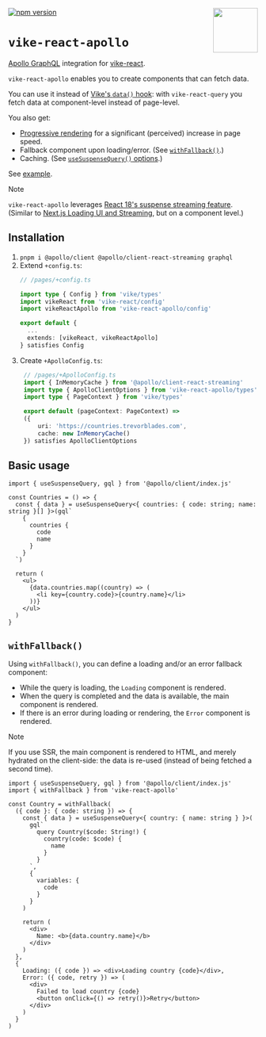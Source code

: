 <!-- WARNING: keep links absolute in this file so they work on NPM too -->

[<img src="https://vike.dev/vike-readme.svg" align="right" height="90">](https://vike.dev)
[![npm version](https://img.shields.io/npm/v/vike-react-apollo)](https://www.npmjs.com/package/vike-react-apollo)

# `vike-react-apollo`

[Apollo GraphQL](https://www.apollographql.com/docs/react/) integration for [vike-react](https://github.com/vikejs/vike-react/tree/main/packages/vike-react).

`vike-react-apollo` enables you to create components that can fetch data.

You can use it instead of [Vike's `data()` hook](https://vike.dev/data): with `vike-react-query` you fetch data at component-level instead of page-level.

You also get:
 - [Progressive rendering](https://vike.dev/streaming#progressive-rendering) for a significant (perceived) increase in page speed.
 - Fallback component upon loading/error. (See [`withFallback()`](#withfallback).)
 - Caching. (See [`useSuspenseQuery()` options](https://tanstack.com/query/latest/docs/framework/react/reference/useSuspenseQuery).)

See [example](https://github.com/vikejs/vike-react/tree/main/examples/apollo).

> [!NOTE]  
> `vike-react-apollo` leverages [React 18's suspense streaming feature](https://github.com/brillout/react-streaming#readme). (Similar to [Next.js Loading UI and Streaming](https://nextjs.org/docs/app/building-your-application/routing/loading-ui-and-streaming), but on a component level.)


## Installation

1. `pnpm i @apollo/client @apollo/client-react-streaming graphql`
2. Extend `+config.ts`:
   ```ts
   // /pages/+config.ts

   import type { Config } from 'vike/types'
   import vikeReact from 'vike-react/config'
   import vikeReactApollo from 'vike-react-apollo/config'

   export default {
     ...
     extends: [vikeReact, vikeReactApollo]
   } satisfies Config
   ```
3. Create `+ApolloConfig.ts`:
   ```ts
    // /pages/+ApolloConfig.ts
    import { InMemoryCache } from '@apollo/client-react-streaming'
    import type { ApolloClientOptions } from 'vike-react-apollo/types'
    import type { PageContext } from 'vike/types'

    export default (pageContext: PageContext) =>
    ({
        uri: 'https://countries.trevorblades.com',
        cache: new InMemoryCache()
    }) satisfies ApolloClientOptions
   ```


## Basic usage

```tsx
import { useSuspenseQuery, gql } from '@apollo/client/index.js'

const Countries = () => {
  const { data } = useSuspenseQuery<{ countries: { code: string; name: string }[] }>(gql`
    {
      countries {
        code
        name
      }
    }
  `)

  return (
    <ul>
      {data.countries.map((country) => (
        <li key={country.code}>{country.name}</li>
      ))}
    </ul>
  )
}
```


## `withFallback()`

Using `withFallback()`, you can define a loading and/or an error fallback component:
 - While the query is loading, the `Loading` component is rendered.
 - When the query is completed and the data is available, the main component is rendered.
 - If there is an error during loading or rendering, the `Error` component is rendered.

> [!NOTE]  
> If you use SSR, the main component is rendered to HTML, and merely hydrated on the client-side: the data is re-used (instead of being fetched a second time).


```tsx
import { useSuspenseQuery, gql } from '@apollo/client/index.js'
import { withFallback } from 'vike-react-apollo'

const Country = withFallback(
  ({ code }: { code: string }) => {
    const { data } = useSuspenseQuery<{ country: { name: string } }>(
      gql`
        query Country($code: String!) {
          country(code: $code) {
            name
          }
        }
      `,
      {
        variables: {
          code
        }
      }
    )

    return (
      <div>
        Name: <b>{data.country.name}</b>
      </div>
    )
  },
  {
    Loading: ({ code }) => <div>Loading country {code}</div>,
    Error: ({ code, retry }) => (
      <div>
        Failed to load country {code}
        <button onClick={() => retry()}>Retry</button>
      </div>
    )
  }
)
```